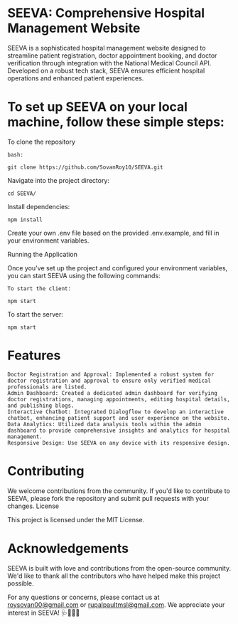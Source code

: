 # SEEVA: Comprehensive Hospital Management Website

SEEVA is a sophisticated hospital management website designed to streamline patient registration, doctor appointment booking, and doctor verification through integration with the National Medical Council API. Developed on a robust tech stack, SEEVA ensures efficient hospital operations and enhanced patient experiences.

# To set up SEEVA on your local machine, follow these simple steps:

To clone the repository

    bash:

    git clone https://github.com/SovanRoy10/SEEVA.git

Navigate into the project directory:

    cd SEEVA/

Install dependencies:

    npm install

Create your own .env file based on the provided .env.example, and fill in your environment variables.

Running the Application

Once you've set up the project and configured your environment variables, you can start SEEVA using the following commands:

    To start the client:

    npm start

To start the server:

    npm start

# Features

    Doctor Registration and Approval: Implemented a robust system for doctor registration and approval to ensure only verified medical professionals are listed.
    Admin Dashboard: Created a dedicated admin dashboard for verifying doctor registrations, managing appointments, editing hospital details, and publishing blogs.
    Interactive Chatbot: Integrated Dialogflow to develop an interactive chatbot, enhancing patient support and user experience on the website.
    Data Analytics: Utilized data analysis tools within the admin dashboard to provide comprehensive insights and analytics for hospital management.
    Responsive Design: Use SEEVA on any device with its responsive design.

# Contributing

We welcome contributions from the community. If you'd like to contribute to SEEVA, please fork the repository and submit pull requests with your changes.
License

This project is licensed under the MIT License.

# Acknowledgements

SEEVA is built with love and contributions from the open-source community. We'd like to thank all the contributors who have helped make this project possible.


For any questions or concerns, please contact us at roysovan00@gmail.com or rupalpaultmsl@gmail.com. We appreciate your interest in SEEVA! 🩺🧑‍⚕️🩻

